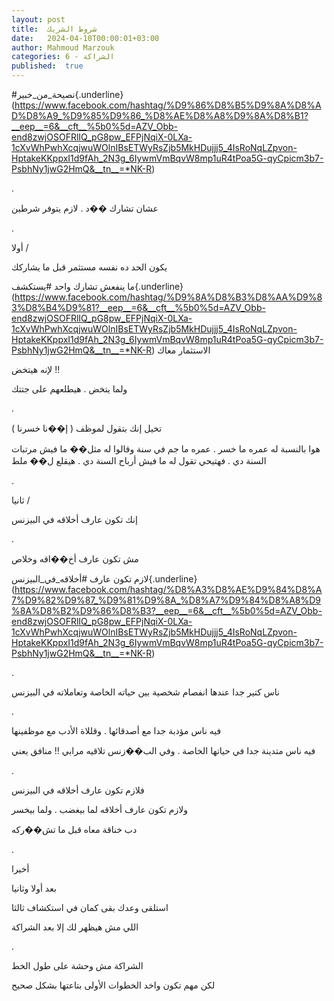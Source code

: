 ```yaml
---
layout: post
title:  شروط الشريك
date:   2024-04-10T00:00:01+03:00
author: Mahmoud Marzouk
categories: 6 - الشراكة
published:  true
---
```

\#نصيحة_من_خبير{.underline}(https://www.facebook.com/hashtag/%D9%86%D8%B5%D9%8A%D8%AD%D8%A9_%D9%85%D9%86_%D8%AE%D8%A8%D9%8A%D8%B1?__eep__=6&__cft__%5b0%5d=AZV_Obb-end8zwjOSOFRlIQ_pG8pw_EFPjNqiX-0LXa-1cXvWhPwhXcqjwuWOlnIBsETWyRsZjb5MkHDujjj5_4IsRoNqLZpvon-HptakeKKppxI1d9fAh_2N3g_6IywmVmBqvW8mp1uR4tPoa5G-qyCpicm3b7-PsbhNy1jwG2HmQ&__tn__=*NK-R)

.

عشان تشارك ��د . لازم يتوفر شرطين

.

أولا /

يكون الحد ده نفسه مستثمر قبل ما يشاركك

ما ينفعش تشارك واحد
\#يستكشف{.underline}(https://www.facebook.com/hashtag/%D9%8A%D8%B3%D8%AA%D9%83%D8%B4%D9%81?__eep__=6&__cft__%5b0%5d=AZV_Obb-end8zwjOSOFRlIQ_pG8pw_EFPjNqiX-0LXa-1cXvWhPwhXcqjwuWOlnIBsETWyRsZjb5MkHDujjj5_4IsRoNqLZpvon-HptakeKKppxI1d9fAh_2N3g_6IywmVmBqvW8mp1uR4tPoa5G-qyCpicm3b7-PsbhNy1jwG2HmQ&__tn__=*NK-R)
الاستثمار معاك

لإنه هيتخض !!

ولما يتخض . هيطلعهم على جتتك

.

تخيل إنك بتقول لموظف ( إ��نا خسرنا )

هوا بالنسبة له عمره ما خسر . عمره ما جم في سنة وقالوا له مثل�� ما فيش
مرتبات السنة دي . فهتيحي تقول له ما فيش أرباح السنة دي . هيقلع ل��
ملط

.

ثانيا /

إنك تكون عارف أخلاقه في البيزنس

.

مش تكون عارف أخ��اقه وخلاص

لازم تكون عارف
\#أخلاقه_في_البيزنس{.underline}(https://www.facebook.com/hashtag/%D8%A3%D8%AE%D9%84%D8%A7%D9%82%D9%87_%D9%81%D9%8A_%D8%A7%D9%84%D8%A8%D9%8A%D8%B2%D9%86%D8%B3?__eep__=6&__cft__%5b0%5d=AZV_Obb-end8zwjOSOFRlIQ_pG8pw_EFPjNqiX-0LXa-1cXvWhPwhXcqjwuWOlnIBsETWyRsZjb5MkHDujjj5_4IsRoNqLZpvon-HptakeKKppxI1d9fAh_2N3g_6IywmVmBqvW8mp1uR4tPoa5G-qyCpicm3b7-PsbhNy1jwG2HmQ&__tn__=*NK-R)

.

ناس كتير جدا عندها انفصام شخصية بين حياته الخاصة وتعاملاته في
البيزنس

.

فيه ناس مؤدبة جدا مع أصدقائها . وقللاة الأدب مع موظفينها

فيه ناس متدينة جدا في حياتها الخاصة . وفي الب��زنس تلاقيه مرابي !! منافق
يعني

.

فلازم تكون عارف أخلاقه في البيزنس

ولازم تكون عارف أخلاقه لما بيغضب . ولما بيخسر

دب خناقة معاه قبل ما تش��ركه

.

أخيرا

بعد أولا وثانيا

استلقى وعدك بقى كمان في استكشاف ثالثا

اللي مش هيظهر لك إلا بعد الشراكة

.

الشراكة مش وحشة على طول الخط

لكن مهم تكون واخد الخطوات الأولى بتاعتها بشكل صحيح
